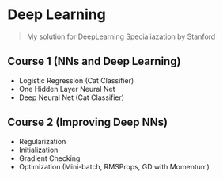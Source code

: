 # Deep Learning

> My solution for DeepLearning Specialiazation by Stanford

## Course 1 (NNs and Deep Learning)

- Logistic Regression (Cat Classifier)
- One Hidden Layer Neural Net
- Deep Neural Net (Cat Classifier)

## Course 2 (Improving Deep NNs)

- Regularization
- Initialization
- Gradient Checking
- Optimization (Mini-batch, RMSProps, GD with Momentum)
